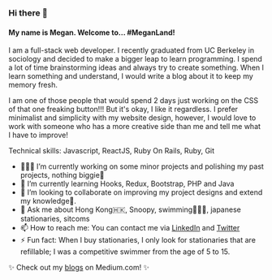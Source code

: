### Hi there 👋

#### My name is Megan. Welcome to... #MeganLand!

I am a full-stack web developer. I recently graduated from UC Berkeley in sociology and decided to make a bigger leap to learn programming. I spend a lot of time brainstorming ideas and always try to create something. When I learn something and understand, I would write a blog about it to keep my memory fresh.

I am one of those people that would spend 2 days just working on the CSS of that one freaking button!!! But it's okay, I like it regardless. I prefer minimalist and simplicity with my website design, however, I would love to work with someone who has a more creative side than me and tell me what I have to improve!

Technical skills: Javascript, ReactJS, Ruby On Rails, Ruby, Git

- 👩🏻‍💻 I’m currently working on some minor projects and polishing my past projects, nothing biggie🤪
- 🌱 I’m currently learning Hooks, Redux, Bootstrap, PHP and Java
- 👯 I’m looking to collaborate on improving my project designs and extend my knowledge🥸.
- 💬 Ask me about Hong Kong🇭🇰, Snoopy, swimming🏊🏻‍♀️, japanese stationaries, sitcoms
- 📫 How to reach me: You can contact me via [LinkedIn](https://www.linkedin.com/in/megan-s-lo/) and [Twitter](https://twitter.com/megmehlol)
- ⚡ Fun fact: When I buy stationaries, I only look for stationaries that are refillable; I was a competitive swimmer from the age of 5 to 15.

✨ Check out my [blogs](https://meganslo.medium.com/) on Medium.com! ✨
